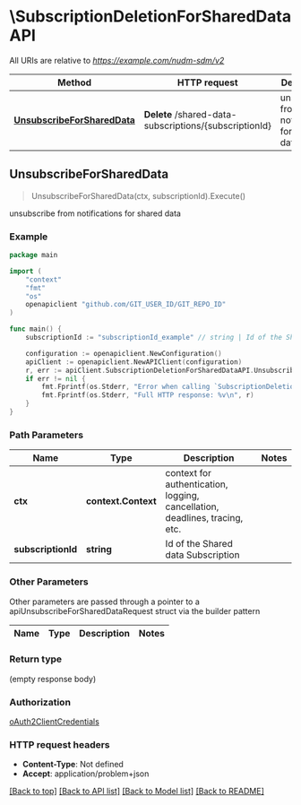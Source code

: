 # \SubscriptionDeletionForSharedDataAPI

All URIs are relative to *https://example.com/nudm-sdm/v2*

Method | HTTP request | Description
------------- | ------------- | -------------
[**UnsubscribeForSharedData**](SubscriptionDeletionForSharedDataAPI.md#UnsubscribeForSharedData) | **Delete** /shared-data-subscriptions/{subscriptionId} | unsubscribe from notifications for shared data



## UnsubscribeForSharedData

> UnsubscribeForSharedData(ctx, subscriptionId).Execute()

unsubscribe from notifications for shared data

### Example

```go
package main

import (
	"context"
	"fmt"
	"os"
	openapiclient "github.com/GIT_USER_ID/GIT_REPO_ID"
)

func main() {
	subscriptionId := "subscriptionId_example" // string | Id of the Shared data Subscription

	configuration := openapiclient.NewConfiguration()
	apiClient := openapiclient.NewAPIClient(configuration)
	r, err := apiClient.SubscriptionDeletionForSharedDataAPI.UnsubscribeForSharedData(context.Background(), subscriptionId).Execute()
	if err != nil {
		fmt.Fprintf(os.Stderr, "Error when calling `SubscriptionDeletionForSharedDataAPI.UnsubscribeForSharedData``: %v\n", err)
		fmt.Fprintf(os.Stderr, "Full HTTP response: %v\n", r)
	}
}
```

### Path Parameters


Name | Type | Description  | Notes
------------- | ------------- | ------------- | -------------
**ctx** | **context.Context** | context for authentication, logging, cancellation, deadlines, tracing, etc.
**subscriptionId** | **string** | Id of the Shared data Subscription | 

### Other Parameters

Other parameters are passed through a pointer to a apiUnsubscribeForSharedDataRequest struct via the builder pattern


Name | Type | Description  | Notes
------------- | ------------- | ------------- | -------------


### Return type

 (empty response body)

### Authorization

[oAuth2ClientCredentials](../README.md#oAuth2ClientCredentials)

### HTTP request headers

- **Content-Type**: Not defined
- **Accept**: application/problem+json

[[Back to top]](#) [[Back to API list]](../README.md#documentation-for-api-endpoints)
[[Back to Model list]](../README.md#documentation-for-models)
[[Back to README]](../README.md)

